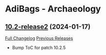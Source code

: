 # AdiBags - Archaeology

## [10.2-release2](https://github.com/Myrroddin/adibags-archaeology/tree/10.2-release2) (2024-01-17)
[Full Changelog](https://github.com/Myrroddin/adibags-archaeology/compare/10.2-release1...10.2-release2) [Previous Releases](https://github.com/Myrroddin/adibags-archaeology/releases)

- Bump ToC for patch 10.2.5  
